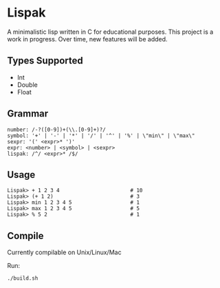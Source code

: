 # Lispak
A minimalistic lisp written in C for educational purposes.
This project is a work in progress. Over time, new features will be added.

## Types Supported

* Int
* Double
* Float

## Grammar

```
number: /-?([0-9])+(\\.[0-9]+)?/
symbol: '+' | '-' | '*' | '/' | '^' | '%' | \"min\" | \"max\"
sexpr: '(' <expr>* ')'                 
expr: <number> | <symbol> | <sexpr>
lispak: /^/ <expr>* /$/                                           
```

## Usage
```
Lispak> + 1 2 3 4 						# 10
Lispak> (+ 1 2)							# 3
Lispak> min 1 2 3 4 5					# 1
Lispak> max 1 2 3 4 5					# 5
Lispak> % 5 2							# 1
```

## Compile
Currently compilable on Unix/Linux/Mac

Run:
```
./build.sh
```